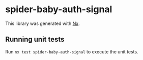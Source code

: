 # spider-baby-auth-signal

This library was generated with [Nx](https://nx.dev).

## Running unit tests

Run `nx test spider-baby-auth-signal` to execute the unit tests.
